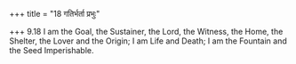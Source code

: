 +++
title = "18 गतिर्भर्ता प्रभुः"

+++
9.18 I am the Goal, the Sustainer, the Lord, the Witness, the Home, the
Shelter, the Lover and the Origin; I am Life and Death; I am the
Fountain and the Seed Imperishable.
